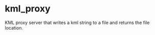 kml_proxy
=========

KML proxy server that writes a kml string to a file and returns the file location. 
